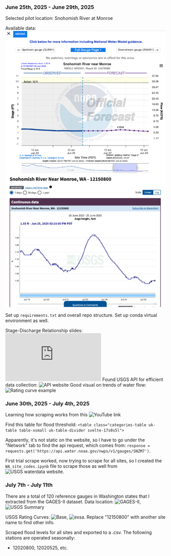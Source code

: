 [//]: # (This file will document the key concepts I'm learning, the data sources I find, questions that arise, and daily progress notes)

### June 25th, 2025 - June 29th, 2025
Selected pilot location: Snohomish River at Monroe

Available data: 
![Pilot location gauge info](images/gauge_mrow1.png)
![Gauge height, feet info](images/detailed_gauge_info_mrow1.png)

Set up `requirements.txt` and overall repo structure.
Set up conda virtual environment as well.

Stage-Discharge Relationship slides: ![Stage-Discharge Realtionship](https://ca.water.usgs.gov/FERC/presentations/Rating_shape-extensions.pdf)
Found USGS API for efficient data collection: ![API website](https://api.waterdata.usgs.gov/)
Good visual on trends of water flow: ![Rating curve example](https://www.researchgate.net/profile/Ida-Westerberg-2/publication/281460381/figure/fig8/AS:280667301662788@1443927708023/Uncertainties-in-rating-curve-modeling-of-the-stage-discharge-relationship-with-examples.png)

### June 30th, 2025 - July 4th, 2025
Learning how scraping works from this ![YouTube link](https://www.youtube.com/watch?v=8dTpNajxaH0)

Find this table for flood threshold:
`<table class="categories-table uk-table table-xsmall uk-table-divider svelte-17s0s5l">`

Apparently, it's not static on the website, so I have to go under the "Network" tab to find the api request, which comes from: 
`response = requests.get('https://api.water.noaa.gov/nwps/v1/gauges/SNZM7')`. 

First trial scrape worked, now trying to scrape for all sites, so I created the `WA_site_codes.ipynb` file to scrape those as well from ![USGS waterdata website](https://waterdata.usgs.gov/state/Washington/).

### July 7th - July 11th
There are a total of 120 reference gauges in Washington states that I extracted from the GAGES-II dataset.
Data location: ![GAGES-II](https://www.sciencebase.gov/catalog/item/631405bbd34e36012efa304a), ![USGS Summary](https://data.usgs.gov/datacatalog/data/USGS:1d623649-ccb9-4238-8add-3174bc322fdf)

USGS Rating Curves: ![Base](https://waterdata.usgs.gov/nwisweb/get_ratings?site_no=12150800&file_type=base), ![exsa](https://waterdata.usgs.gov/nwisweb/get_ratings?site_no=12150800&file_type=exsa). Replace "12150800" with another site name to find other info.

Scraped flood levels for all sites and exported to a .csv. 
The following stations are operated seasonally:
* 12020800, 12020525, etc.